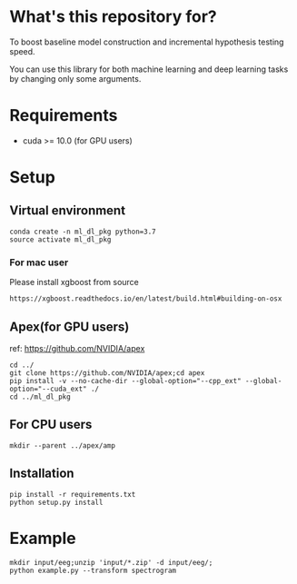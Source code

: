 # What's this repository for?
To boost baseline model construction and incremental hypothesis testing speed.

You can use this library for both machine learning and deep learning tasks by changing only some arguments.

# Requirements
- cuda >= 10.0 (for GPU users)

# Setup
## Virtual environment
```
conda create -n ml_dl_pkg python=3.7
source activate ml_dl_pkg
```

### For mac user
Please install xgboost from source
```
https://xgboost.readthedocs.io/en/latest/build.html#building-on-osx

```

## Apex(for GPU users)
ref: https://github.com/NVIDIA/apex
```
cd ../
git clone https://github.com/NVIDIA/apex;cd apex
pip install -v --no-cache-dir --global-option="--cpp_ext" --global-option="--cuda_ext" ./
cd ../ml_dl_pkg
```

## For CPU users
```
mkdir --parent ../apex/amp
```

## Installation
```
pip install -r requirements.txt
python setup.py install
```

# Example
```
mkdir input/eeg;unzip 'input/*.zip' -d input/eeg/;
python example.py --transform spectrogram
```